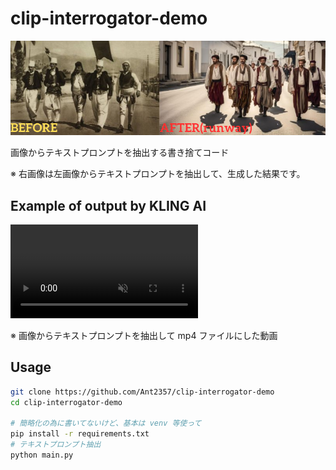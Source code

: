 # clip-interrogator-demo
![clip-interrogator-demo の使用例](./assets/imgs/example.png "clip-interrogator-demo の使用例")

画像からテキストプロンプトを抽出する書き捨てコード

※ 右画像は左画像からテキストプロンプトを抽出して、生成した結果です。

## Example of output by KLING AI
<video src="./assets/videos/example.mp4" controls="true" muted autoplay playsinline loop></video>

※ 画像からテキストプロンプトを抽出して mp4 ファイルにした動画

## Usage
```sh
git clone https://github.com/Ant2357/clip-interrogator-demo
cd clip-interrogator-demo

# 簡略化の為に書いてないけど、基本は venv 等使って
pip install -r requirements.txt
# テキストプロンプト抽出
python main.py

```
